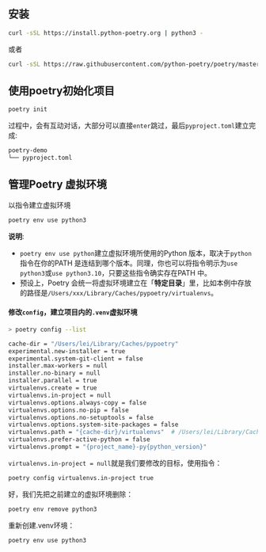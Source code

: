 ## 安装
```bash
curl -sSL https://install.python-poetry.org | python3 -
```
或者
```bash
curl -sSL https://raw.githubusercontent.com/python-poetry/poetry/master/get-poetry.py | python3 -
```
## 使用poetry初始化项目
```bash
poetry init
```
过程中，会有互动对话，大部分可以直接`enter`跳过，最后`pyproject.toml`建立完成:
```bash
poetry-demo   
└── pyproject.toml
```
## 管理Poetry 虚拟环境
 以指令建立虚拟环境
```bash
poetry env use python3 
```
**说明**:
-   `poetry env use python`建立虚拟环境所使用的Python 版本，取决于`python`指令在你的PATH 是连结到哪个版本。同理，你也可以将指令明示为`use python3`或`use python3.10`，只要这些指令确实存在PATH 中。
-   预设上，Poetry 会统一将虚拟环境建立在「**特定目录**」里，比如本例中存放的路径是`/Users/xxx/Library/Caches/pypoetry/virtualenvs`。

####  修改`config`，建立项目内的`.venv`虚拟环境
```bash
> poetry config --list

cache-dir = "/Users/lei/Library/Caches/pypoetry"
experimental.new-installer = true
experimental.system-git-client = false
installer.max-workers = null
installer.no-binary = null
installer.parallel = true
virtualenvs.create = true
virtualenvs.in-project = null
virtualenvs.options.always-copy = false
virtualenvs.options.no-pip = false
virtualenvs.options.no-setuptools = false
virtualenvs.options.system-site-packages = false
virtualenvs.path = "{cache-dir}/virtualenvs"  # /Users/lei/Library/Caches/pypoetry/virtualenvs
virtualenvs.prefer-active-python = false
virtualenvs.prompt = "{project_name}-py{python_version}"
```
`virtualenvs.in-project = null`就是我们要修改的目标，使用指令：
```bash
poetry config virtualenvs.in-project true
```
好，我们先把之前建立的虚拟环境删除：
```bash
poetry env remove python3
```
重新创建.venv环境：
```bash
poetry env use python3
```